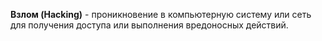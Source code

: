 **Взлом (Hacking)** - проникновение в компьютерную систему или сеть для получения доступа или выполнения вредоносных действий.
